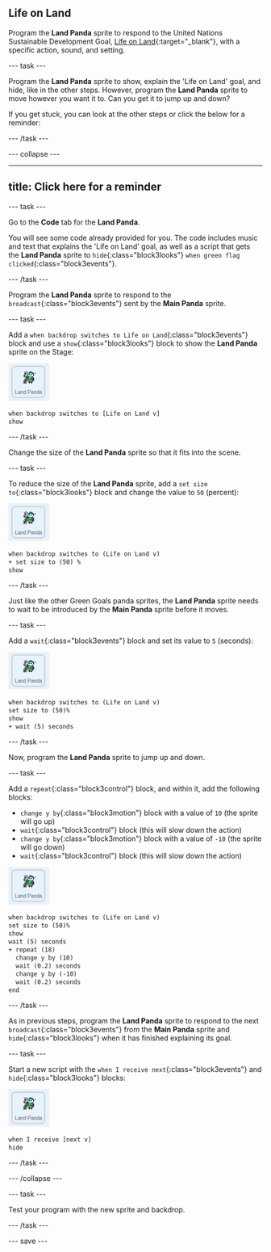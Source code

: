 ## Life on Land

Program the **Land Panda** sprite to respond to the United Nations Sustainable Development Goal, [Life on Land](https://www.undp.org/content/undp/en/home/sustainable-development-goals/goal-15-life-on-land.html){:target="\_blank"}, with a specific action, sound, and setting.

--- task ---

Program the **Land Panda** sprite to show, explain the 'Life on Land' goal, and hide, like in the other steps. However, program the **Land Panda** sprite to move however you want it to. Can you get it to jump up and down?

If you get stuck, you can look at the other steps or click the below for a reminder:

--- /task ---

--- collapse ---

---
title: Click here for a reminder
---

--- task ---

Go to the **Code** tab for the **Land Panda**.

You will see some code already provided for you. The code includes music and text that explains the 'Life on Land' goal, as well as a script that gets the **Land Panda** sprite to `hide`{:class="block3looks"} `when green flag clicked`{:class="block3events"}.

--- /task ---

Program the **Land Panda** sprite to respond to the `broadcast`{:class="block3events"} sent by the **Main Panda** sprite.

--- task ---

Add a `when backdrop switches to Life on Land`{:class="block3events"} block and use a `show`{:class="block3looks"} block to show the **Land Panda** sprite on the Stage:

![image of the Land Panda sprite](images/landpanda-sprite.png)

```blocks3
when backdrop switches to [Life on Land v]
show
```
--- /task ---

Change the size of the **Land Panda** sprite so that it fits into the scene.

--- task ---

To reduce the size of the **Land Panda** sprite, add a `set size to`{:class="block3looks"} block and change the value to `50` (percent):

![image of the Land Panda sprite](images/landpanda-sprite.png)

```blocks3
when backdrop switches to (Life on Land v)
+ set size to (50) %
show
```
--- /task ---

Just like the other Green Goals panda sprites, the **Land Panda** sprite needs to wait to be introduced by the **Main Panda** sprite before it moves.

--- task ---

Add a `wait`{:class="block3events"} block and set its value to `5` (seconds):

![image of the Land Panda sprite](images/landpanda-sprite.png)

```blocks3
when backdrop switches to (Life on Land v)
set size to (50)%
show
+ wait (5) seconds
```

--- /task ---

Now, program the **Land Panda** sprite to jump up and down.

--- task ---

Add a `repeat`{:class="block3control"} block, and within it, add the following blocks:

+ `change y by`{:class="block3motion"} block with a value of `10` (the sprite will go up)
+ `wait`{:class="block3control"} block (this will slow down the action)
+ `change y by`{:class="block3motion"} block with a value of `-10` (the sprite will go down)
+ `wait`{:class="block3control"} block (this will slow down the action)


![image of the Land Panda sprite](images/landpanda-sprite.png)

```blocks3
when backdrop switches to (Life on Land v)
set size to (50)%
show
wait (5) seconds
+ repeat (18)
  change y by (10)
  wait (0.2) seconds
  change y by (-10)
  wait (0.2) seconds
end
```

--- /task ---

As in previous steps, program the **Land Panda** sprite to respond to the next `broadcast`{:class="block3events"} from the **Main Panda** sprite and `hide`{:class="block3looks"} when it has finished explaining its goal.

--- task ---

Start a new script with the `when I receive next`{:class="block3events"} and `hide`{:class="block3looks"} blocks:

![image of the Land Panda sprite](images/landpanda-sprite.png)

```blocks3
when I receive [next v]
hide
```

--- /task ---

--- /collapse ---

--- task ---

Test your program with the new sprite and backdrop.

--- /task ---

--- save ---
